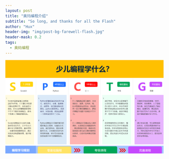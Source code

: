 ```yaml
---
layout: post
title: "奥玛编程介绍"
subtitle: "So long, and thanks for all the Flash"
author: "Hux"
header-img: "img/post-bg-farewell-flash.jpg"
header-mask: 0.2
tags:
  - 奥码编程
---
```



![](/img/aoma_1.png)

  

